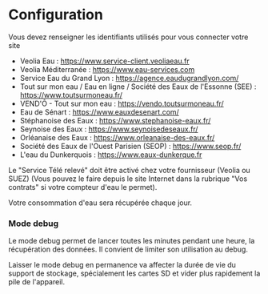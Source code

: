 # Configuration

Vous devez renseigner les identifiants utilisés pour vous connecter votre site
- Veolia Eau : https://www.service-client.veoliaeau.fr
- Veolia Méditerranée : https://www.eau-services.com
- Service Eau du Grand Lyon : https://agence.eaudugrandlyon.com/
- Tout sur mon eau / Eau en ligne / Société des Eaux de l'Essonne (SEE) : https://www.toutsurmoneau.fr/
- VEND'Ô - Tout sur mon eau : https://vendo.toutsurmoneau.fr/
- Eau de Sénart : https://www.eauxdesenart.com/
- Stéphanoise des Eaux : https://www.stephanoise-eaux.fr/
- Seynoise des Eaux : https://www.seynoisedeseaux.fr/
- Orléanaise des Eaux : https://www.orleanaise-des-eaux.fr/
- Société des Eaux de l'Ouest Parisien (SEOP) : https://www.seop.fr/
- L'eau du Dunkerquois : https://www.eaux-dunkerque.fr

Le "Service Télé relevé" doit être activé chez votre fournisseur (Veolia ou SUEZ) (Vous pouvez le faire depuis le site Internet dans la rubrique "Vos contrats" si votre compteur d'eau le permet).

Votre consommation d'eau sera récupérée chaque jour.

### Mode debug

Le mode debug permet de lancer toutes les minutes pendant une heure, la récupération des données. Il convient de limiter son utilisation au debug.

Laisser le mode debug en permanence va affecter la durée de vie du support de stockage, spécialement les cartes SD et vider plus rapidement la pile de l'appareil.
